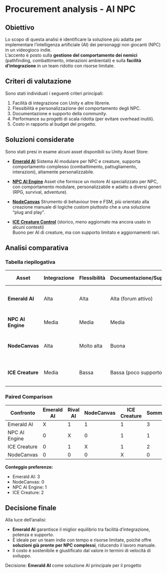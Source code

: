 # Procurement analysis - AI NPC

## Obiettivo

Lo scopo di questa analisi è identificare la soluzione più adatta per implementare l’intelligenza artificiale (AI) dei personaggi non giocanti (NPC) in un videogioco indie.  
L’accento è posto sulla **gestione del comportamento dei nemici** (pathfinding, combattimento, interazioni ambientali) e sulla **facilità d’integrazione** in un team ridotto con risorse limitate.

## Criteri di valutazione

Sono stati individuati i seguenti criteri principali:

1. Facilità di integrazione con Unity e altre librerie.
2. Flessibilità e personalizzazione del comportamento degli NPC.
3. Documentazione e supporto della community.
4. Performance su progetti di scala ridotta (per evitare overhead inutili).
5. Costo in rapporto al budget del progetto.

## Soluzioni considerate

Sono stati presi in esame alcuni asset disponibili su Unity Asset Store:

- [**Emerald AI**](https://assetstore.unity.com/packages/tools/behavior-ai/emerald-ai-2025-268519)
  Sistema AI modulare per NPC e creature, supporta comportamento complesso (combattimento, pattugliamento, interazioni), altamente personalizzabile.

- [**NPC AI Engine**](https://assetstore.unity.com/packages/tools/behavior-ai/npc-ai-engine-dialog-actions-voice-and-lipsync-convai-235621)
  Asset che fornisce un motore AI specializzato per NPC, con comportamento modulare, personalizzabile e adatto a diversi generi (RPG, survival, adventure).

- [**NodeCanvas**](https://assetstore.unity.com/packages/tools/visual-scripting/nodecanvas-14914?srsltid=AfmBOopu2A9Ie08NRZUJsDbQ-5mY-vLphjocDKDY5vG3aHmenxEryEzf)
  Strumento di behaviour tree e FSM, più orientato alla creazione manuale di logiche custom piuttosto che a una soluzione “plug and play”.

- [**ICE Creature Control**](https://www.youtube.com/redirect?event=video_description&redir_token=QUFFLUhqbXIzS3V6U2lhTVAxTnNNQUNDWlJpaEJhd1RoUXxBQ3Jtc0trTUhzY1UtQUZSLURNNFVRU3NudHJSdWVwY05KeTZDV3JDNnFyal81TTN4bTRuMUs2QW5UaHlVVFpfeGV2VkllSkxqbkpCYW53eGMzb3ZnazdWZkw0dnhPblB3VUxfRHBwbE9wMHBDQVFvcm9LWU1Pbw&q=https%3A%2F%2Fwww.assetstore.unity3d.com%2F%23%21%2Fcontent%2F35364%3Faid%3D1101lSgi&v=nacyil1QwPQ) (storico, meno aggiornato ma ancora usato in alcuni contesti)  
  Buono per AI di creature, ma con supporto limitato e aggiornamenti rari.

## Analisi comparativa

### Tabella riepilogativa

| Asset             | Integrazione | Flessibilità | Documentazione/Supporto | Performance | Costo (€) | Note principali                             |
| ----------------- | ------------ | ------------ | ----------------------- | ----------- | --------- | ------------------------------------------- |
| **Emerald AI**    | Alta         | Alta         | Alta (forum attivo)     | Buona       | Medio     | Ottimo bilanciamento tra facilità e potenza |
| **NPC AI Engine** | Media        | Media        | Media                   | Ottima      | Nullo     | Specifico per NPC, poco diffuso             |
| **NodeCanvas**    | Alta         | Molto alta   | Buona                   | Buona       | Alto      | Richiede tempo per configurazioni manuali   |
| **ICE Creature**  | Media        | Bassa        | Bassa (poco supporto)   | Media       | Basso     | Meno aggiornato, rischio obsolescenza       |

### Paired Comparison

| Confronto     | Emerald AI | Rival AI | NodeCanvas | ICE Creature | Somma | Rank |
| ------------- | ---------- | -------- | ---------- | ------------ | ----- | ---- |
| Emerald AI    | X          | 1        | 1          | 1            | 3     | 1    |
| NPC AI Engine | 0          | X        | 0          | 1            | 1     | 3    |
| ICE Creature  | 0          | 1        | X          | 1            | 2     | 2    |
| NodeCanvas    | 0          | 0        | 0          | X            | 0     | 4    |

**Conteggio preferenze:**

- Emerald AI: 3
- NodeCanvas: 0
- NPC AI Engine: 1
- ICE Creature: 2

## Decisione finale

Alla luce dell’analisi:

- **Emerald AI** garantisce il miglior equilibrio tra facilità d’integrazione, potenza e supporto.  
- È ideale per un team indie con tempo e risorse limitate, poiché offre **soluzioni già pronte per NPC complessi**, riducendo il lavoro manuale.  
- Il costo è sostenibile e giustificato dal valore in termini di velocità di sviluppo.  

Decisione: **Emerald AI** come soluzione AI principale per il progetto
